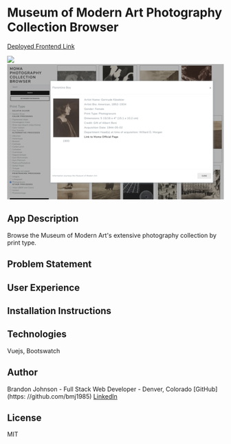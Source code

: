 # Museum of Modern Art Photography Collection Browser
[Deployed Frontend Link](https://momaphotobrowser.firebaseapp.com/)<br>
<div>
<img src="./screenshot.png"/>
</div>
<div>
<img src="./screenshot2.png"/>
</div>

## App Description
Browse the Museum of Modern Art's extensive photography collection by print type.

## Problem Statement
## User Experience
## Installation Instructions
## Technologies
Vuejs, Bootswatch
## Author
Brandon Johnson - Full Stack Web Developer - Denver, Colorado
[GitHub](https: //github.com/bmj1985)
[LinkedIn](www.linkedin.com/in/bmj1985/)
## License
MIT